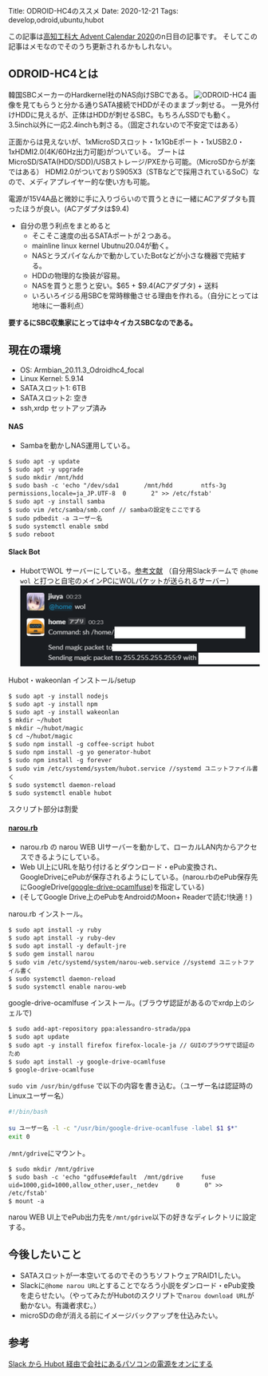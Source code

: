 Title: ODROID-HC4のススメ
Date: 2020-12-21
Tags: develop,odroid,ubuntu,hubot

この記事は[高知工科大 Advent Calendar 2020](https://adventar.org/calendars/5887)のn日目の記事です。
そしてこの記事はメモなのでそのうち更新されるかもしれない。

## ODROID-HC4とは
韓国SBCメーカーのHardkernel社のNAS向けSBCである。
![ODROID-HC4](https://cdn.hardkernel.com/wp-content/uploads/2020/10/ODROID-HC4_hdd-800x800.jpg)
画像を見てもらうと分かる通りSATA接続でHDDがそのままブッ刺せる。
一見外付けHDDに見えるが、正体はHDDが刺せるSBC。もちろんSSDでも動く。
3.5inch以外に一応2.4inchも刺さる。（固定されないので不安定ではある）

正面からは見えないが、1xMicroSDスロット・1x1GbEポート・1xUSB2.0・1xHDMI2.0(4K/60Hz出力可能)がついている。
ブートはMicroSD/SATA(HDD/SDD)/USBストレージ/PXEから可能。（MicroSDからが楽ではある）
HDMI2.0がついておりS905X3（STBなどで採用されているSoC）なので、メディアプレイヤー的な使い方も可能。

電源が15V4A品と微妙に手に入りづらいので買うときに一緒にACアダプタも買ったほうが良い。(ACアダプタは$9.4)

- 自分の思う利点をまとめると
  - そこそこ速度の出るSATAポートが２つある。
  - mainline linux kernel Ubutnu20.04が動く。
  - NASとラズパイなんかで動かしていたBotなどが小さな機器で完結する。
  - HDDの物理的な換装が容易。
  - NASを買うと思うと安い。$65 + $9.4(ACアダプタ) + 送料
  - いろいろイジる用SBCを常時稼働させる理由を作れる。（自分にとっては地味に一番利点）
   
**要するにSBC収集家にとっては中々イカスSBCなのである。**

## 現在の環境
- OS: Armbian_20.11.3_Odroidhc4_focal 
- Linux Kernel: 5.9.14
- SATAスロット1: 6TB
- SATAスロット2: 空き 
- ssh,xrdp セットアップ済み
 
#### NAS
- Sambaを動かしNAS運用している。

```shell 
$ sudo apt -y update
$ sudo apt -y upgrade
$ sudo mkdir /mnt/hdd
$ sudo bash -c 'echo "/dev/sda1       /mnt/hdd        ntfs-3g permissions,locale=ja_JP.UTF-8  0       2" >> /etc/fstab'
$ sudo apt -y install samba
$ sudo vim /etc/samba/smb.conf // sambaの設定をここでする
$ sudo pdbedit -a ユーザー名
$ sudo systemctl enable smbd
$ sudo reboot
```
#### Slack Bot
- HubotでWOL サーバーにしている。[参考文献](https://k-side.hatenablog.jp/entry/2016/05/30/180000)
  （自分用Slackチームで ```@home wol``` と打つと自宅のメインPCにWOLパケットが送られるサーバー）
![slack-wol.png](/content/images/slack-wol.png)

Hubot・wakeonlan インストール/setup

```shell
$ sudo apt -y install nodejs
$ sudo apt -y install npm
$ sudo apt -y install wakeonlan
$ mkdir ~/hubot
$ mkdir ~/hubot/magic
$ cd ~/hubot/magic
$ sudo npm install -g coffee-script hubot
$ sudo npm install -g yo generator-hubot
$ sudo npm install -g forever
$ sudo vim /etc/systemd/system/hubot.service //systemd ユニットファイル書く
$ sudo systemctl daemon-reload
$ sudo systemctl enable hubot
```
スクリプト部分は割愛

#### [narou.rb](https://github.com/whiteleaf7/narou/wiki)
- narou.rb の narou WEB UIサーバーを動かして、ローカルLAN内からアクセスできるようにしている。
- Web UI上にURLを貼り付けるとダウンロード・ePub変換され、GoogleDriveにePubが保存されるようにしている。(narou.rbのePub保存先にGoogleDrive([google-drive-ocamlfuse](https://github.com/astrada/google-drive-ocamlfuse))を指定している)
- (そしてGoogle Drive上のePubをAndroidのMoon+ Readerで読む!快適！)

narou.rb インストール。
```shell
$ sudo apt install -y ruby
$ sudo apt install -y ruby-dev
$ sudo apt install -y default-jre
$ sudo gem install narou
$ sudo vim /etc/systemd/system/narou-web.service //systemd ユニットファイル書く
$ sudo systemctl daemon-reload
$ sudo systemctl enable narou-web
```
google-drive-ocamlfuse インストール。(ブラウザ認証があるのでxrdp上のシェルで)
```shell
$ sudo add-apt-repository ppa:alessandro-strada/ppa
$ sudo apt update
$ sudo apt -y install firefox firefox-locale-ja // GUIのブラウザで認証のため
$ sudo apt install -y google-drive-ocamlfuse
$ google-drive-ocamlfuse
```
```sudo vim /usr/bin/gdfuse``` で以下の内容を書き込む。（ユーザー名は認証時のLinuxユーザー名）

```bash
#!/bin/bash

su ユーザー名 -l -c "/usr/bin/google-drive-ocamlfuse -label $1 $*"
exit 0
```
```/mnt/gdrive```にマウント。
```shell
$ sudo mkdir /mnt/gdrive
$ sudo bash -c 'echo "gdfuse#default  /mnt/gdrive     fuse    uid=1000,gid=1000,allow_other,user,_netdev     0       0" >> /etc/fstab'
$ mount -a
```
narou WEB UI上でePub出力先を```/mnt/gdrive```以下の好きなディレクトリに設定する。

## 今後したいこと
- SATAスロットが一本空いてるのでそのうちソフトウェアRAID1したい。
- Slackに```@home narou URL```とすることでなろう小説をダンロード・ePub変換を走らせたい。（やってみたがHubotのスクリプトで```narou download URL```が動かない。有識者求む。）
- microSDの命が消える前にイメージバックアップを仕込みたい。

## 参考
[Slack から Hubot 経由で会社にあるパソコンの電源をオンにする](https://k-side.hatenablog.jp/entry/2016/05/30/180000)
